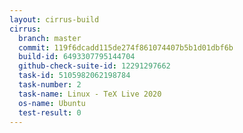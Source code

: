 ```yaml
---
layout: cirrus-build
cirrus:
  branch: master
  commit: 119f6dcadd115de274f861074407b5b1d01dbf6b
  build-id: 6493307795144704
  github-check-suite-id: 12291297662
  task-id: 5105982062198784
  task-number: 2
  task-name: Linux - TeX Live 2020
  os-name: Ubuntu
  test-result: 0
---
```

